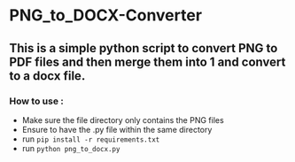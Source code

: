 # PNG_to_DOCX-Converter
## This is a simple python script to convert PNG to PDF files and then merge them into 1 and convert to a docx file. 

### How to use : 
* Make sure the file directory only contains the PNG files
* Ensure to have the .py file within the same directory  
* run ``` pip install -r requirements.txt ```
* run ``` python png_to_docx.py ```
